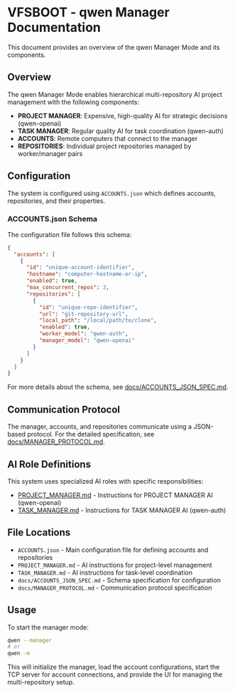 # VFSBOOT - qwen Manager Documentation

This document provides an overview of the qwen Manager Mode and its components.

## Overview

The qwen Manager Mode enables hierarchical multi-repository AI project management with the following components:

- **PROJECT MANAGER**: Expensive, high-quality AI for strategic decisions (qwen-openai)
- **TASK MANAGER**: Regular quality AI for task coordination (qwen-auth) 
- **ACCOUNTS**: Remote computers that connect to the manager
- **REPOSITORIES**: Individual project repositories managed by worker/manager pairs

## Configuration

The system is configured using `ACCOUNTS.json` which defines accounts, repositories, and their properties.

### ACCOUNTS.json Schema

The configuration file follows this schema:

```json
{
  "accounts": [
    {
      "id": "unique-account-identifier",
      "hostname": "computer-hostname-or-ip",
      "enabled": true,
      "max_concurrent_repos": 3,
      "repositories": [
        {
          "id": "unique-repo-identifier", 
          "url": "git-repository-url",
          "local_path": "/local/path/to/clone",
          "enabled": true,
          "worker_model": "qwen-auth",
          "manager_model": "qwen-openai"
        }
      ]
    }
  ]
}
```

For more details about the schema, see [docs/ACCOUNTS_JSON_SPEC.md](docs/ACCOUNTS_JSON_SPEC.md).

## Communication Protocol

The manager, accounts, and repositories communicate using a JSON-based protocol. For the detailed specification, see [docs/MANAGER_PROTOCOL.md](docs/MANAGER_PROTOCOL.md).

## AI Role Definitions

This system uses specialized AI roles with specific responsibilities:

- [PROJECT_MANAGER.md](PROJECT_MANAGER.md) - Instructions for PROJECT MANAGER AI (qwen-openai)
- [TASK_MANAGER.md](TASK_MANAGER.md) - Instructions for TASK MANAGER AI (qwen-auth)

## File Locations

- `ACCOUNTS.json` - Main configuration file for defining accounts and repositories
- `PROJECT_MANAGER.md` - AI instructions for project-level management
- `TASK_MANAGER.md` - AI instructions for task-level coordination  
- `docs/ACCOUNTS_JSON_SPEC.md` - Schema specification for configuration
- `docs/MANAGER_PROTOCOL.md` - Communication protocol specification

## Usage

To start the manager mode:

```bash
qwen --manager
# or
qwen -m
```

This will initialize the manager, load the account configurations, start the TCP server for account connections, and provide the UI for managing the multi-repository setup.
